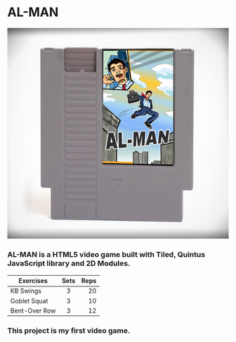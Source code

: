 # AL-MAN
![Logo](AL-MANCartridge.jpg)

### AL-MAN is a HTML5 video game built with Tiled, Quintus JavaScript library and 2D Modules.

| Exercises     | Sets     | Reps  |
| ------------- |:--------:| -----:|
| KB Swings     | 3        | 20    |
| Goblet Squat  | 3        | 10    |
| Bent-Over Row | 3        | 12    |


### This project is my first video game. 
